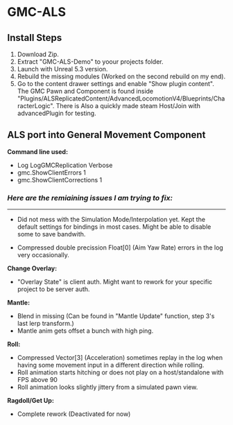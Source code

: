 # GMC-ALS
## Install Steps
1. Download Zip.
2. Extract "GMC-ALS-Demo" to yoour projects folder.
3. Launch with Unreal 5.3 version.
4. Rebuild the missing modules (Worked on the second rebuild on my end).
5. Go to the content drawer settings and enable "Show plugin content".
The GMC Pawn and Component is found inside "Plugins/ALSReplicatedContent/AdvancedLocomotionV4/Blueprints/CharacterLogic".
There is Also a quickly made steam Host/Join with advancedPlugin for testing.

## ALS port into General Movement Component

**Command line used:**
- Log LogGMCReplication Verbose
- gmc.ShowClientErrors 1
- gmc.ShowClientCorrections 1

### _Here are the remiaining issues I am trying to fix:_
____________________________________
- Did not mess with the Simulation Mode/Interpolation yet. Kept the default settings for bindings in most cases. Might be able to disable some to save bandwith.

- Compressed double precission Float[0] (Aim Yaw Rate) errors in the log very occasionally.

**Change Overlay:**
- "Overlay State" is client auth. Might want to rework for your specific project to be server auth.

**Mantle:**
- Blend in missing (Can be found in "Mantle Update" function, step 3's last lerp transform.)
- Mantle anim gets offset a bunch with high ping.

**Roll:**
- Compressed Vector[3] (Acceleration) sometimes replay in the log when having some movement input in a different direction while rolling.
- Roll animation starts hitching or does not play on a host/standalone with FPS above 90
- Roll animation looks slightly jittery from a simulated pawn view.
  
**Ragdoll/Get Up:**
- Complete rework (Deactivated for now)
